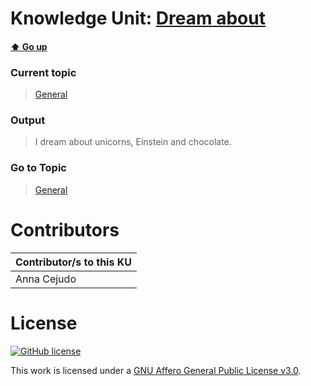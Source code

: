 # Knowledge Unit: [Dream about](../../knowledge_units/general/dream-about.md)

#### [:arrow_up: Go up](../../topics/general.md)
### Current topic
> [General](../../topics/general.md)
### Output
> I dream about unicorns, Einstein and chocolate.
### Go to Topic
> [General](../../topics/general.md)


# Contributors

| Contributor/s to this KU |
| - | 
| Anna Cejudo |

# License
[![GitHub license](https://img.shields.io/github/license/inbrainz/cerebro)](https://github.com/inbrainz/cerebro/blob/master/LICENSE)

This work is licensed under a [GNU Affero General Public License v3.0](https://www.gnu.org/licenses/agpl-3.0.txt).